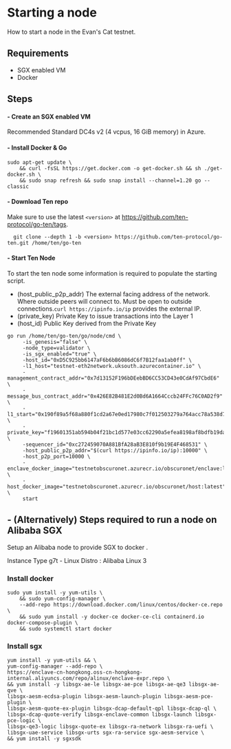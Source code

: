---
---
# Starting a node
How to start a node in the Evan's Cat testnet.

## Requirements
- SGX enabled VM
- Docker

## Steps
#### - Create an SGX enabled VM
Recommended Standard DC4s v2 (4 vcpus, 16 GiB memory) in Azure.

#### - Install Docker & Go 

```
sudo apt-get update \
    && curl -fsSL https://get.docker.com -o get-docker.sh && sh ./get-docker.sh \
    && sudo snap refresh && sudo snap install --channel=1.20 go --classic 
```

#### - Download Ten repo


Make sure to use the latest `<version>` at https://github.com/ten-protocol/go-ten/tags.

```
  git clone --depth 1 -b <version> https://github.com/ten-protocol/go-ten.git /home/ten/go-ten
```

#### - Start Ten Node

To start the ten node some information is required to populate the starting script.

- (host_public_p2p_addr) The external facing address of the network. Where outside peers will connect to. Must be open to outside connections.`curl https://ipinfo.io/ip` provides the external IP.
- (private_key) Private Key to issue transactions into the Layer 1
- (host_id) Public Key derived from the Private Key

```
go run /home/ten/go-ten/go/node/cmd \
     -is_genesis="false" \
     -node_type=validator \
     -is_sgx_enabled="true" \
     -host_id="0xD5C925bb6147aF6b6bB6086dC6f7B12faa1ab0ff" \
     -l1_host="testnet-eth2network.uksouth.azurecontainer.io" \
     -management_contract_addr="0x7d13152F196bDEebBD6CC53CD43e0CdAf97CbdE6" \
     -message_bus_contract_addr="0x426E82B481E2d0Bd6A1664Cccb24FFc76C0AD2f9" \
     -l1_start="0x190f89a5f68a880f1cd2a67e0ed17980c7f012503279a764acc78a538d7e188f" \
     -private_key="f19601351ab594b04f21bc1d577e03cc62290a5efea8198af8bdfb19dad035b3" \
     -sequencer_id="0xc272459070A881BfA28aB3E810f9b19E4F468531" \
     -host_public_p2p_addr="$(curl https://ipinfo.io/ip):10000" \
     -host_p2p_port=10000 \
     -enclave_docker_image="testnetobscuronet.azurecr.io/obscuronet/enclave:latest" \
     -host_docker_image="testnetobscuronet.azurecr.io/obscuronet/host:latest" \
     start
```

## - (Alternatively) Steps required to run a node on Alibaba SGX
Setup an Alibaba node to provide SGX to docker .

Instance Type g7t - Linux Distro : Alibaba Linux 3

### Install docker
```
sudo yum install -y yum-utils \
    && sudo yum-config-manager \
    --add-repo https://download.docker.com/linux/centos/docker-ce.repo \
    && sudo yum install -y docker-ce docker-ce-cli containerd.io docker-compose-plugin \
    && sudo systemctl start docker
```

### Install sgx
```
yum install -y yum-utils && \
yum-config-manager --add-repo \
https://enclave-cn-hongkong.oss-cn-hongkong-internal.aliyuncs.com/repo/alinux/enclave-expr.repo \
&& yum install -y libsgx-ae-le libsgx-ae-pce libsgx-ae-qe3 libsgx-ae-qve \
libsgx-aesm-ecdsa-plugin libsgx-aesm-launch-plugin libsgx-aesm-pce-plugin \
libsgx-aesm-quote-ex-plugin libsgx-dcap-default-qpl libsgx-dcap-ql \
libsgx-dcap-quote-verify libsgx-enclave-common libsgx-launch libsgx-pce-logic \
libsgx-qe3-logic libsgx-quote-ex libsgx-ra-network libsgx-ra-uefi \
libsgx-uae-service libsgx-urts sgx-ra-service sgx-aesm-service \
&& yum install -y sgxsdk
```